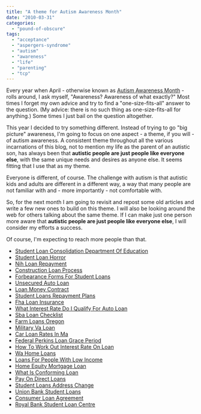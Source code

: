 ```yaml
---
title: "A theme for Autism Awareness Month"
date: "2010-03-31"
categories: 
  - "pound-of-obscure"
tags: 
  - "acceptance"
  - "aspergers-syndrome"
  - "autism"
  - "awareness"
  - "life"
  - "parenting"
  - "tcp"
---
```


Every year when April - otherwise known as [Autism Awareness Month](http://www.google.com/search?hl=en&q=autism+awareness+month+2010) - rolls around, I ask myself, "Awareness? Awareness of what exactly?" Most times I forget my own advice and try to find a "one-size-fits-all" answer to the question. (My advice: there is no such thing as one-size-fits-all for anything.) Some times I just bail on the question altogether.

This year I decided to try something different. Instead of trying to go "big picture" awareness, I'm going to focus on one aspect - a theme, if you will - of autism awareness. A consistent theme throughout all the various incarnations of this blog, not to mention my life as the parent of an autistic son, has always been that **autistic people are just people like everyone else**, with the same unique needs and desires as anyone else. It seems fitting that I use that as my theme.

Everyone is different, of course. The challenge with autism is that autistic kids and adults are different in a different way, a way that many people are not familiar with and - more importantly - not comfortable with.

So, for the next month I am going to revisit and repost some old articles and write a few new ones to build on this theme. I will also be looking around the web for others talking about the same theme. If I can make just one person more aware that **autistic people are just people like everyone else**, I will consider my efforts a success.

Of course, I'm expecting to reach more people than that.

- [Student Loan Consolidation Department Of Education](http://www.franklinny.org/?Student-Loan-Consolidation-Department-Of-Education)
- [Student Loan Horror](http://www.amarysia.gr/?Student-Loan-Horror)
- [Nih Loan Repayment](http://usasportgroup.com/?Nih-Loan-Repayment)
- [Construction Loan Process](http://www.mariebo.org/?Construction-Loan-Process)
- [Forbearance Forms For Student Loans](http://www.franklinny.org/?Forbearance-Forms-For-Student-Loans)
- [Unsecured Auto Loan](http://www.consejocafe.org/?Unsecured-Auto-Loan)
- [Loan Money Contract](http://gbbkolejka.pl/?Loan-Money-Contract)
- [Student Loans Repayment Plans](http://www.consejocafe.org/?Student-Loans-Repayment-Plans)
- [Fha Loan Insurance](http://www.mariebo.org/?Fha-Loan-Insurance)
- [What Interest Rate Do I Qualify For Auto Loan](http://usasportgroup.com/?What-Interest-Rate-Do-I-Qualify-For-Auto-Loan)
- [Sba Loan Checklist](http://www.consejocafe.org/?Sba-Loan-Checklist)
- [Farm Loans Oregon](http://www.amarysia.gr/?Farm-Loans-Oregon)
- [Military Va Loan](http://www.mariebo.org/?Military-Va-Loan)
- [Car Loan Rates In Ma](http://www.consejocafe.org/?Car-Loan-Rates-In-Ma)
- [Federal Perkins Loan Grace Period](http://www.amarysia.gr/?Federal-Perkins-Loan-Grace-Period)
- [How To Work Out Interest Rate On Loan](http://gbbkolejka.pl/?How-To-Work-Out-Interest-Rate-On-Loan)
- [Wa Home Loans](http://www.amarysia.gr/?Wa-Home-Loans)
- [Loans For People With Low Income](http://www.consejocafe.org/?Loans-For-People-With-Low-Income)
- [Home Equity Mortgage Loan](http://www.mariebo.org/?Home-Equity-Mortgage-Loan)
- [What Is Conforming Loan](http://www.franklinny.org/?What-Is-Conforming-Loan)
- [Pay On Direct Loans](http://www.mariebo.org/?Pay-On-Direct-Loans)
- [Student Loans Address Change](http://www.mariebo.org/?Student-Loans-Address-Change)
- [Union Bank Student Loans](http://www.mariebo.org/?Union-Bank-Student-Loans)
- [Consumer Loan Agreement](http://www.amarysia.gr/?Consumer-Loan-Agreement)
- [Royal Bank Student Loan Centre](http://www.mariebo.org/?Royal-Bank-Student-Loan-Centre)
